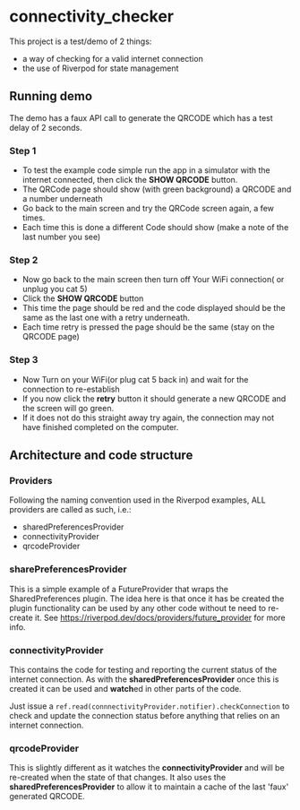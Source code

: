 # connectivity_checker

This project is a test/demo of 2 things:

- a way of checking for a valid internet connection
- the use of Riverpod for state management

## Running demo

The demo has a faux API call to generate the QRCODE which has a test delay of 2 seconds.

### Step 1

- To test the example code simple run the app in a simulator with the internet connected, then click the **SHOW QRCODE** button.
- The QRCode page should show (with green background) a QRCODE and a number underneath
- Go back to the main screen and try the QRCode screen again, a few times.
- Each time this is done a different Code should show (make a note of the last number you see)

### Step 2

- Now go back to the main screen then turn off Your WiFi connection(  or unplug you cat 5)
- Click the **SHOW QRCODE** button
- This time the page should be red and the code displayed should be the same as the last one with a retry underneath.
- Each time retry is pressed the page should be the same (stay on the QRCODE page)

### Step 3

- Now Turn on your WiFi(or plug cat 5 back in) and wait for the connection to re-establish
- If you now click the **retry** button it should generate a new QRCODE and the screen will go green.
- If it does not do this straight away try again, the connection may not have finished completed on the computer.

## Architecture and code structure

### Providers

Following the naming convention used in the Riverpod examples, ALL providers are called as such, i.e.:

- sharedPreferencesProvider
- connectivityProvider
- qrcodeProvider

### sharePreferencesProvider

This is a simple example of a FutureProvider that wraps the SharedPreferences plugin. The idea here is that once it has be created the plugin functionality can be used by any other code without te need to re-create it. See <https://riverpod.dev/docs/providers/future_provider> for more info.

### connectivityProvider

This contains the code for testing and reporting the current status of the internet connection. As with the **sharedPreferencesProvider** once this is created it can be used and **watch**ed in other parts of the code.

Just issue a ```ref.read(connnectivityProvider.notifier).checkConnection``` to check and update the connection status before anything that relies on an internet connection.

### qrcodeProvider

This is slightly different as it watches the **connectivityProvider** and will be re-created when the state of that changes. It also uses the **sharedPreferencesProvider** to allow it to maintain a cache of the last 'faux' generated QRCODE.

